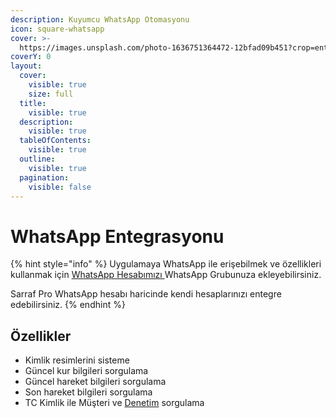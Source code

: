 ```yaml
---
description: Kuyumcu WhatsApp Otomasyonu
icon: square-whatsapp
cover: >-
  https://images.unsplash.com/photo-1636751364472-12bfad09b451?crop=entropy&cs=srgb&fm=jpg&ixid=M3wxOTcwMjR8MHwxfHNlYXJjaHwzfHx3aGF0c2FwcHxlbnwwfHx8fDE3NDQyOTg1MDh8MA&ixlib=rb-4.0.3&q=85
coverY: 0
layout:
  cover:
    visible: true
    size: full
  title:
    visible: true
  description:
    visible: true
  tableOfContents:
    visible: true
  outline:
    visible: true
  pagination:
    visible: false
---
```


# WhatsApp Entegrasyonu

{% hint style="info" %}
Uygulamaya WhatsApp ile erişebilmek ve özellikleri kullanmak için [WhatsApp Hesabımızı ](whatsapp-hesabi.md)WhatsApp Grubunuza ekleyebilirsiniz.

Sarraf Pro WhatsApp hesabı haricinde kendi hesaplarınızı entegre edebilirsiniz.
{% endhint %}

## Özellikler

* Kimlik resimlerini sisteme
* Güncel kur bilgileri sorgulama
* Güncel hareket bilgileri sorgulama
* Son hareket bilgileri sorgulama
* TC Kimlik ile Müşteri ve [Denetim](../../app/denetim/) sorgulama

